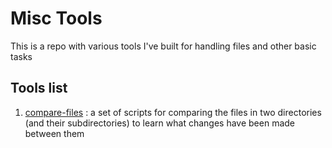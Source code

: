# Misc Tools 
This is a repo with various tools I've built for handling files and other basic tasks

## Tools list

1. [compare-files](/compare-files) : a set of scripts for comparing the files in two directories (and their subdirectories) to learn what changes have been made between them
